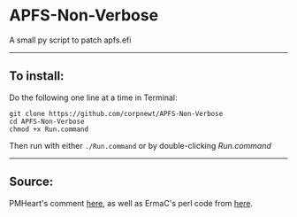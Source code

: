 # APFS-Non-Verbose
A small py script to patch apfs.efi

***

## To install:

Do the following one line at a time in Terminal:

    git clone https://github.com/corpnewt/APFS-Non-Verbose
    cd APFS-Non-Verbose
    chmod +x Run.command
    
Then run with either `./Run.command` or by double-clicking *Run.command*

***

## Source:

PMHeart's comment [here](https://www.insanelymac.com/forum/forums/topic/327584-apfsefi-without-verbose-boot/?do=findComment&comment=2530477), as well as ErmaC's perl code from [here](https://www.insanelymac.com/forum/forums/topic/327584-apfsefi-without-verbose-boot/?do=findComment&comment=2532527).
